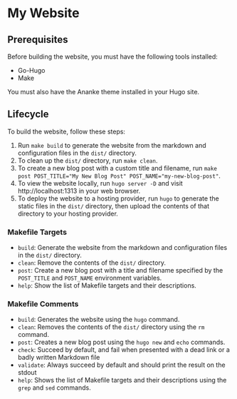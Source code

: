 # My Website

## Prerequisites

Before building the website, you must have the following tools installed:

- Go-Hugo
- Make

You must also have the Ananke theme installed in your Hugo site.

## Lifecycle

To build the website, follow these steps:

1. Run `make build` to generate the website from the markdown and configuration files in the `dist/` directory.
2. To clean up the `dist/` directory, run `make clean`.
3. To create a new blog post with a custom title and filename, run `make post POST_TITLE="My New Blog Post" POST_NAME="my-new-blog-post"`.
4. To view the website locally, run `hugo server -D` and visit http://localhost:1313 in your web browser.
5. To deploy the website to a hosting provider, run `hugo` to generate the static files in the `dist/` directory, then upload the contents of that directory to your hosting provider.

### Makefile Targets

- `build`: Generate the website from the markdown and configuration files in the `dist/` directory.
- `clean`: Remove the contents of the `dist/` directory.
- `post`: Create a new blog post with a title and filename specified by the `POST_TITLE` and `POST_NAME` environment variables.
- `help`: Show the list of Makefile targets and their descriptions.

### Makefile Comments

- `build`: Generates the website using the `hugo` command.
- `clean`: Removes the contents of the `dist/` directory using the `rm` command.
- `post`: Creates a new blog post using the `hugo new` and `echo` commands.
- `check`: Succeed by default, and fail when presented with a dead link or a badly written Markdown file
- `validate`: Always succeed by default and should print the result on the stdout
- `help`: Shows the list of Makefile targets and their descriptions using the `grep` and `sed` commands.
